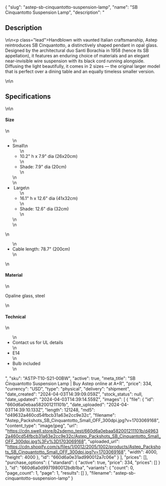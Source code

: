 {
  "slug": "astep-sb-cinquantotto-suspension-lamp",
  "name": "SB Cinquantotto Suspension Lamp",
  "description": "<h2>Description</h2>\n<!-- split -->\n<p class=\"lead\">Handblown with vaunted Italian craftsmanship, Astep reintroduces SB Cinquantotto, a distinctively shaped pendant in opal glass. Designed by the architectural duo Santi Borachia in 1958 (hence its SB appellation), it features an enduring choice of materials and an elegant near-invisible wire suspension with its black cord running alongside. Diffusing the light beautifully, it comes in 2 sizes — the original larger model that is perfect over a dining table and an equally timeless smaller version.</p>\n<!-- split -->\n<h2>Specifications</h2>\n<!-- split -->\n<h4>Size</h4>\n<ul>\n<li>Small\n<ul>\n<li>10.2\" h x 7.9\" dia (26x20cm)</li>\n<li>Shade: 7.9\" dia (20cm)</li>\n</ul>\n</li>\n<li> Large\n<ul>\n<li>16.1\" h x 12.6\" dia (41x32cm)</li>\n<li>Shade: 12.6\" dia (32cm)</li>\n</ul>\n</li>\n</ul>\n<ul>\n<li>Cable length: 78.7\" (200cm)</li>\n</ul>\n<h4>Material</h4>\n<p>Opaline glass, steel</p>\n<h4>Technical</h4>\n<ul>\n<li>Contact us for UL details</li>\n<li>E14</li>\n<li>Bulb included</li>\n</ul>",
  "sku": "ASTP-T10-S21-00BW",
  "active": true,
  "meta_title": "SB Cinquantotto Suspension Lamp | Buy Astep online at A+R",
  "price": 334,
  "currency": "USD",
  "type": "physical",
  "delivery": "shipment",
  "date_created": "2024-04-03T14:39:09.059Z",
  "stock_status": null,
  "date_updated": "2024-04-03T14:39:14.559Z",
  "images": [
    {
      "file": {
        "id": "660d6a0ebaa582001211101b",
        "date_uploaded": "2024-04-03T14:39:10.133Z",
        "length": 121248,
        "md5": "d49632a460cd54fbcb31a63e2cc9e32c",
        "filename": "Astep_Packshots_SB_Cinquantotto_Small_OFF_300dpi.jpg?v=1703069168",
        "content_type": "image/jpeg",
        "url": "https://cdn.swell.store/b2sdemo_test/660d6a0ebaa582001211101b/d49632a460cd54fbcb31a63e2cc9e32c/Astep_Packshots_SB_Cinquantotto_Small_OFF_300dpi.jpg%3Fv%3D1703069168",
        "uploaded_url": "https://cdn.shopify.com/s/files/1/0012/2005/1002/products/Astep_Packshots_SB_Cinquantotto_Small_OFF_300dpi.jpg?v=1703069168",
        "width": 4000,
        "height": 4000
      },
      "id": "660d6a0e31ad990012a7c06e"
    }
  ],
  "prices": [],
  "purchase_options": {
    "standard": {
      "active": true,
      "price": 334,
      "prices": []
    }
  },
  "id": "660d6a0d9971980012bdb1ba",
  "variants": {
    "count": 0,
    "page_count": 1,
    "page": 1,
    "results": []
  },
  "filename": "astep-sb-cinquantotto-suspension-lamp"
}